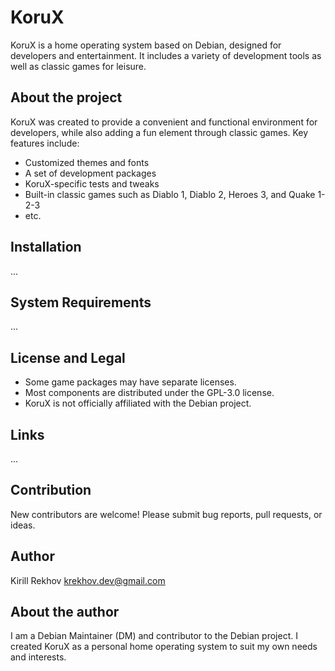 # KoruX

KoruX is a home operating system based on Debian, designed for developers and
entertainment. It includes a variety of development tools as well as classic
games for leisure.

## About the project

KoruX was created to provide a convenient and functional environment for
developers, while also adding a fun element through classic games. Key features
include:

- Customized themes and fonts
- A set of development packages
- KoruX-specific tests and tweaks
- Built-in classic games such as Diablo 1, Diablo 2, Heroes 3, and Quake 1-2-3
- etc.

## Installation

...

## System Requirements

...

## License and Legal

- Some game packages may have separate licenses.
- Most components are distributed under the GPL-3.0 license.
- KoruX is not officially affiliated with the Debian project.

## Links

...

## Contribution

New contributors are welcome! Please submit bug reports, pull requests, or ideas.

## Author

Kirill Rekhov <krekhov.dev@gmail.com>

## About the author

I am a Debian Maintainer (DM) and contributor to the Debian project. I created
KoruX as a personal home operating system to suit my own needs and interests.
